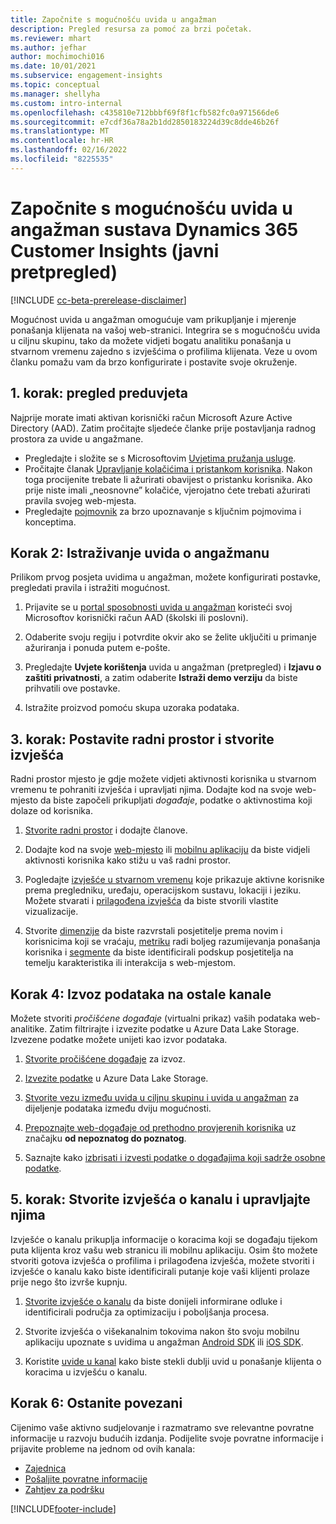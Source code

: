 ```yaml
---
title: Započnite s mogućnošću uvida u angažman
description: Pregled resursa za pomoć za brzi početak.
ms.reviewer: mhart
ms.author: jefhar
author: mochimochi016
ms.date: 10/01/2021
ms.subservice: engagement-insights
ms.topic: conceptual
ms.manager: shellyha
ms.custom: intro-internal
ms.openlocfilehash: c435810e712bbbf69f8f1cfb582fc0a971566de6
ms.sourcegitcommit: e7cdf36a78a2b1dd2850183224d39c8dde46b26f
ms.translationtype: MT
ms.contentlocale: hr-HR
ms.lasthandoff: 02/16/2022
ms.locfileid: "8225535"
---
```

# <a name="get-started-with-dynamics-365-customer-insights-engagement-insights-capability-public-preview"></a>Započnite s mogućnošću uvida u angažman sustava Dynamics 365 Customer Insights (javni pretpregled)

[!INCLUDE [cc-beta-prerelease-disclaimer](includes/cc-beta-prerelease-disclaimer.md)]

Mogućnost uvida u angažman omogućuje vam prikupljanje i mjerenje ponašanja klijenata na vašoj web-stranici. Integrira se s mogućnošću uvida u ciljnu skupinu, tako da možete vidjeti bogatu analitiku ponašanja u stvarnom vremenu zajedno s izvješćima o profilima klijenata. Veze u ovom članku pomažu vam da brzo konfigurirate i postavite svoje okruženje.

## <a name="step-1-review-prerequisites"></a>1. korak: pregled preduvjeta

Najprije morate imati aktivan korisnički račun Microsoft Azure Active Directory (AAD). Zatim pročitajte sljedeće članke prije postavljanja radnog prostora za uvide u angažmane.

- Pregledajte i složite se s Microsoftovim [Uvjetima pružanja usluge](terms-of-service.md).  
- Pročitajte članak [Upravljanje kolačićima i pristankom korisnika](user-consent-storage.md). Nakon toga procijenite trebate li ažurirati obavijest o pristanku korisnika. Ako prije niste imali „neosnovne” kolačiće, vjerojatno ćete trebati ažurirati pravila svojeg web-mjesta.
- Pregledajte [pojmovnik](glossary.md) za brzo upoznavanje s ključnim pojmovima i konceptima.

## <a name="step-2-explore-engagement-insights"></a>Korak 2: Istraživanje uvida o angažmanu

Prilikom prvog posjeta uvidima u angažman, možete konfigurirati postavke, pregledati pravila i istražiti mogućnost.

1. Prijavite se u [portal sposobnosti uvida u angažman](https://home.ci.ai.dynamics.com/app/engagement-insights) koristeći svoj Microsoftov korisnički račun AAD (školski ili poslovni).

1. Odaberite svoju regiju i potvrdite okvir ako se želite uključiti u primanje ažuriranja i ponuda putem e-pošte.

1. Pregledajte **Uvjete korištenja** uvida u angažman (pretpregled) i **Izjavu o zaštiti privatnosti**, a zatim odaberite **Istraži demo verziju** da biste prihvatili ove postavke.

1. Istražite proizvod pomoću skupa uzoraka podataka.

##  <a name="step-3-set-up-a-workspace-and-create-reports"></a>3. korak: Postavite radni prostor i stvorite izvješća

Radni prostor mjesto je gdje možete vidjeti aktivnosti korisnika u stvarnom vremenu te pohraniti izvješća i upravljati njima. Dodajte kod na svoje web-mjesto da biste započeli prikupljati *događaje*, podatke o aktivnostima koji dolaze od korisnika.

1. [Stvorite radni prostor](create-workspace.md) i dodajte članove.

1. Dodajte kod na svoje [web-mjesto](instrument-website.md) ili [mobilnu aplikaciju](developer-resources.md#capture-events-from-mobile-apps) da biste vidjeli aktivnosti korisnika kako stižu u vaš radni prostor.

1. Pogledajte [izvješće u stvarnom vremenu](view-reports.md) koje prikazuje aktivne korisnike prema pregledniku, uređaju, operacijskom sustavu, lokaciji i jeziku. Možete stvarati i [prilagođena izvješća](custom-reports.md) da biste stvorili vlastite vizualizacije.

1. Stvorite [dimenzije](dimensions.md) da biste razvrstali posjetitelje prema novim i korisnicima koji se vraćaju, [metriku](metrics.md) radi boljeg razumijevanja ponašanja korisnika i [segmente](segments.md) da biste identificirali podskup posjetitelja na temelju karakteristika ili interakcija s web-mjestom.
    
## <a name="step-4-export-data-to-other-channels"></a>Korak 4: Izvoz podataka na ostale kanale

Možete stvoriti *pročišćene događaje* (virtualni prikaz) vaših podataka web-analitike. Zatim filtrirajte i izvezite podatke u Azure Data Lake Storage. Izvezene podatke možete unijeti kao izvor podataka.

1. [Stvorite pročišćene događaje](refined-events.md) za izvoz.

1. [Izvezite podatke](export-events.md) u Azure Data Lake Storage.

1. [Stvorite vezu između uvida u ciljnu skupinu i uvida u angažman](integrate-audience-insights-engagement-insights.md) za dijeljenje podataka između dviju mogućnosti.

1. [Prepoznajte web-događaje od prethodno provjerenih korisnika](unknown-to-known.md) uz značajku **od nepoznatog do poznatog**.

1. Saznajte kako [izbrisati i izvesti podatke o događajima koji sadrže osobne podatke](delete-export-personal-data.md).

## <a name="step-5-create-and-manage-funnel-reports"></a>5. korak: Stvorite izvješća o kanalu i upravljajte njima

Izvješće o kanalu prikuplja informacije o koracima koji se događaju tijekom puta klijenta kroz vašu web stranicu ili mobilnu aplikaciju. Osim što možete stvoriti gotova izvješća o profilima i prilagođena izvješća, možete stvoriti i izvješće o kanalu kako biste identificirali putanje koje vaši klijenti prolaze prije nego što izvrše kupnju. 

1. [Stvorite izvješće o kanalu](funnel-reports.md) da biste donijeli informirane odluke i identificirali područja za optimizaciju i poboljšanja procesa.

1. Stvorite izvješća o višekanalnim tokovima nakon što svoju mobilnu aplikaciju upoznate s uvidima u angažman [Android SDK](get-started-android.md) ili [iOS SDK](get-started-ios.md).

1. Koristite [uvide u kanal](funnel-reports.md#funnel-insights) kako biste stekli dublji uvid u ponašanje klijenta o koracima u izvješću o kanalu.
 
## <a name="step-6-stay-connected"></a>Korak 6: Ostanite povezani

Cijenimo vaše aktivno sudjelovanje i razmatramo sve relevantne povratne informacije u razvoju budućih izdanja. Podijelite svoje povratne informacije i prijavite probleme na jednom od ovih kanala:
- [Zajednica](https://go.microsoft.com/fwlink/?linkid=2141648)
- [Pošaljite povratne informacije](https://go.microsoft.com/fwlink/?linkid=2143222)
- [Zahtjev za podršku](https://go.microsoft.com/fwlink/?linkid=2145734) 


[!INCLUDE[footer-include](../includes/footer-banner.md)]
